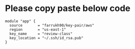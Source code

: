 # Please copy paste below code 

```
module "app" {
  source       = "farrukh90/key-pair/aws"
  region       = "us-east-1"
  key_name     = "review-class"
  key_location = "~/.ssh/id_rsa.pub"
}
```